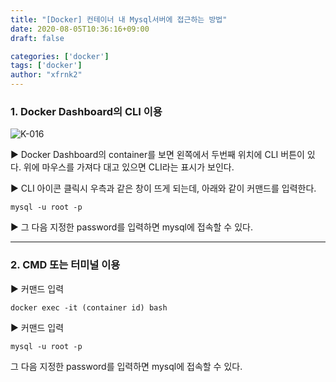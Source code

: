 ```yaml
---
title: "[Docker] 컨테이너 내 Mysql서버에 접근하는 방법"
date: 2020-08-05T10:36:16+09:00
draft: false

categories: ['docker']
tags: ['docker']
author: "xfrnk2"
---
```

### 1. Docker Dashboard의 CLI 이용
![K-016](https://user-images.githubusercontent.com/34790699/89434469-8a0a3f80-d77e-11ea-889f-9534f5801ae5.png)    
  
▶ Docker Dashboard의 container를 보면 왼쪽에서 두번째 위치에 CLI 버튼이 있다. 위에 마우스를 가져다 대고 있으면 CLI라는 표시가 보인다.  
  
▶ CLI 아이콘 클릭시 우측과 같은 창이 뜨게 되는데, 아래와 같이 커맨드를 입력한다.
  
~~~
mysql -u root -p
~~~
  
▶ 그 다음 지정한 password를 입력하면 mysql에 접속할 수 있다.


---
  
### 2. CMD 또는 터미널 이용
▶ 커맨드 입력 
~~~
docker exec -it (container id) bash
~~~
  
▶ 커맨드 입력 
~~~
mysql -u root -p
~~~
그 다음 지정한 password를 입력하면 mysql에 접속할 수 있다.
